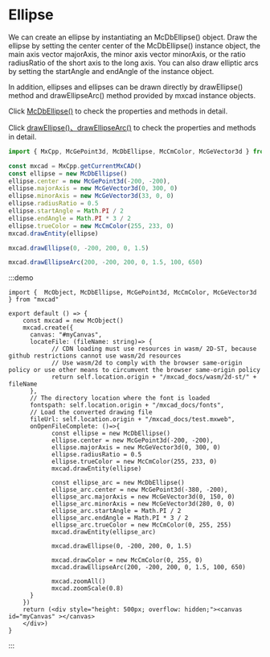 # Ellipse

We can create an ellipse by instantiating an McDbEllipse() object. Draw the ellipse by setting the center center of the McDbEllipse() instance object, the main axis vector majorAxis, the minor axis vector minorAxis, or the ratio radiusRatio of the short axis to the long axis. You can also draw elliptic arcs by setting the startAngle and endAngle of the instance object.

In addition, ellipses and ellipses can be drawn directly by drawEllipse() method and drawEllipseArc() method provided by mxcad instance objects.

Click [McDbEllipse()](../../api/classes/2d.McDbEllipse.md) to check the properties and methods in detail.

Click [drawEllipse()、drawEllipseArc()](../../api/classes/2d.McObject.md#drawellipse) to check the properties and methods in detail.

```ts
import { MxCpp, McGePoint3d, McDbEllipse, McCmColor, McGeVector3d } from "mxcad"

const mxcad = MxCpp.getCurrentMxCAD()
const ellipse = new McDbEllipse()
ellipse.center = new McGePoint3d(-200, -200),
ellipse.majorAxis = new McGeVector3d(0, 300, 0)
ellipse.minorAxis = new McGeVector3d(33, 0, 0)
ellipse.radiusRatio = 0.5
ellipse.startAngle = Math.PI / 2
ellipse.endAngle = Math.PI * 3 / 2
ellipse.trueColor = new McCmColor(255, 233, 0)
mxcad.drawEntity(ellipse)

mxcad.drawEllipse(0, -200, 200, 0, 1.5)

mxcad.drawEllipseArc(200, -200, 200, 0, 1.5, 100, 650)
```

:::demo
```tsx
import {  McObject, McDbEllipse, McGePoint3d, McCmColor, McGeVector3d } from "mxcad"

export default () => {
    const mxcad = new McObject()
    mxcad.create({
      canvas: "#myCanvas",
      locateFile: (fileName: string)=> {
            // CDN loading must use resources in wasm/ 2D-ST, because github restrictions cannot use wasm/2d resources
            // Use wasm/2d to comply with the browser same-origin policy or use other means to circumvent the browser same-origin policy
            return self.location.origin + "/mxcad_docs/wasm/2d-st/" + fileName
      },
      // The directory location where the font is loaded
      fontspath: self.location.origin + "/mxcad_docs/fonts",
      // Load the converted drawing file
      fileUrl: self.location.origin + "/mxcad_docs/test.mxweb",
      onOpenFileComplete: ()=>{
            const ellipse = new McDbEllipse()
            ellipse.center = new McGePoint3d(-200, -200),
            ellipse.majorAxis = new McGeVector3d(0, 300, 0)
            ellipse.radiusRatio = 0.5
            ellipse.trueColor = new McCmColor(255, 233, 0)
            mxcad.drawEntity(ellipse)

            const ellipse_arc = new McDbEllipse()
            ellipse_arc.center = new McGePoint3d(-380, -200),
            ellipse_arc.majorAxis = new McGeVector3d(0, 150, 0)
            ellipse_arc.minorAxis = new McGeVector3d(280, 0, 0)
            ellipse_arc.startAngle = Math.PI / 2
            ellipse_arc.endAngle = Math.PI * 3 / 2
            ellipse_arc.trueColor = new McCmColor(0, 255, 255)
            mxcad.drawEntity(ellipse_arc)

            mxcad.drawEllipse(0, -200, 200, 0, 1.5)

            mxcad.drawColor = new McCmColor(0, 255, 0)       
            mxcad.drawEllipseArc(200, -200, 200, 0, 1.5, 100, 650)

            mxcad.zoomAll()
            mxcad.zoomScale(0.8)
      }
    })
    return (<div style="height: 500px; overflow: hidden;"><canvas id="myCanvas" ></canvas>
    </div>)
}
```
:::